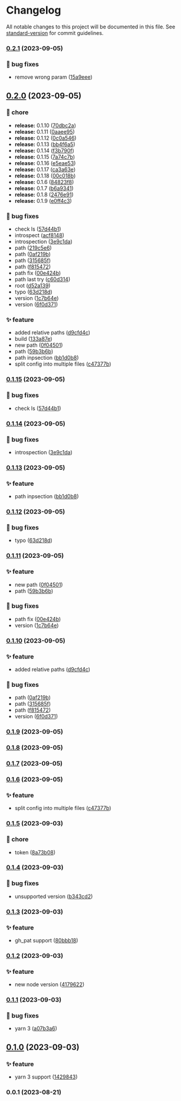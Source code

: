 # Changelog

All notable changes to this project will be documented in this file. See [standard-version](https://github.com/conventional-changelog/standard-version) for commit guidelines.

### [0.2.1](https://github.com/xotoscipt/xotoscript-action-release/compare/v0.2.0...v0.2.1) (2023-09-05)


### 🐛 bug fixes

* remove wrong param ([15a9eee](https://github.com/xotoscipt/xotoscript-action-release/commits15a9eeec931591816892b9e217b237b9fec5fe17))

## [0.2.0](https://github.com/xotoscipt/xotoscript-action-release/compare/v0.1.5...v0.2.0) (2023-09-05)


### 🚚 chore

* **release:** 0.1.10 ([70dbc2a](https://github.com/xotoscipt/xotoscript-action-release/commits70dbc2aa6ebad775a0a661f0edbb039c0558584c))
* **release:** 0.1.11 ([0aaee95](https://github.com/xotoscipt/xotoscript-action-release/commits0aaee95e2273136e8fed64fbe9c35c9fdf36d28e))
* **release:** 0.1.12 ([0c0a546](https://github.com/xotoscipt/xotoscript-action-release/commits0c0a54670ce9ebd2e02b0930f37843b64e63fe34))
* **release:** 0.1.13 ([bb4f6a5](https://github.com/xotoscipt/xotoscript-action-release/commitsbb4f6a56fc91593a498474c86820fcac62871671))
* **release:** 0.1.14 ([f3b790f](https://github.com/xotoscipt/xotoscript-action-release/commitsf3b790f3319480106579618eae3896b4574dac6b))
* **release:** 0.1.15 ([7a74c7b](https://github.com/xotoscipt/xotoscript-action-release/commits7a74c7b6307f4571f9ccc5a880484e24b2e0a4a5))
* **release:** 0.1.16 ([e5eae53](https://github.com/xotoscipt/xotoscript-action-release/commitse5eae53671719fe83e52e7d064e9d2b77b10d863))
* **release:** 0.1.17 ([ca3a63e](https://github.com/xotoscipt/xotoscript-action-release/commitsca3a63e595e1617137fabf26b4748f5675ce08d2))
* **release:** 0.1.18 ([00c018b](https://github.com/xotoscipt/xotoscript-action-release/commits00c018b131217a3135c029b1f96254f7b995b6aa))
* **release:** 0.1.6 ([84823f8](https://github.com/xotoscipt/xotoscript-action-release/commits84823f883007a565ca630cf90e5d19fc1e94b4d1))
* **release:** 0.1.7 ([b6a9341](https://github.com/xotoscipt/xotoscript-action-release/commitsb6a93416f79339d91178f966b928653b53635089))
* **release:** 0.1.8 ([2476e91](https://github.com/xotoscipt/xotoscript-action-release/commits2476e912d943acbf0311e8b53712a3c5bb568139))
* **release:** 0.1.9 ([e0ff4c3](https://github.com/xotoscipt/xotoscript-action-release/commitse0ff4c35fd42286a947b90985b03b6e3aa6d1f63))


### 🐛 bug fixes

* check ls ([57d44b1](https://github.com/xotoscipt/xotoscript-action-release/commits57d44b1fe61c12b9307b54ea9026a8493f86d3ee))
* introspect ([acf8148](https://github.com/xotoscipt/xotoscript-action-release/commitsacf81484769e5fdee9976f0d5022592fac3b693d))
* introspection ([3e9c1da](https://github.com/xotoscipt/xotoscript-action-release/commits3e9c1da7b29598f066707adcc736189e99c3e6bd))
* path ([219c5e6](https://github.com/xotoscipt/xotoscript-action-release/commits219c5e65e7866d8cc3724e547542b7a58ed6ea90))
* path ([0af219b](https://github.com/xotoscipt/xotoscript-action-release/commits0af219bfa00e5c58af0c674159c88ce50d4daab6))
* path ([315685f](https://github.com/xotoscipt/xotoscript-action-release/commits315685f7506d5bc268f90e9fa971bd98508e2fab))
* path ([f815472](https://github.com/xotoscipt/xotoscript-action-release/commitsf815472978eeb721a2fd3edd310ae5ccddd610e9))
* path fix ([00e424b](https://github.com/xotoscipt/xotoscript-action-release/commits00e424b1ef09a8555788ecbcc3bdff49c9cf2a82))
* path last try ([c60d314](https://github.com/xotoscipt/xotoscript-action-release/commitsc60d314d28ce53404a221d9c6031dd44f0ef5dc8))
* root ([d52a139](https://github.com/xotoscipt/xotoscript-action-release/commitsd52a1396f30926fb5281104e46a7a3775e11e9f6))
* typo ([63d218d](https://github.com/xotoscipt/xotoscript-action-release/commits63d218d8e86f381b93d31f5287510baec4a7acdb))
* version ([1c7b64e](https://github.com/xotoscipt/xotoscript-action-release/commits1c7b64e87a4d0f0697f3dbbb0058b24f99a74d51))
* version ([6f0d371](https://github.com/xotoscipt/xotoscript-action-release/commits6f0d3716a0b0f1c7b0f7b496caba89cc3a8067e5))


### ✨ feature

* added relative paths ([d9cfd4c](https://github.com/xotoscipt/xotoscript-action-release/commitsd9cfd4c3dfeb48d0bf09da00b7d75c740ff197b9))
* build ([133a87e](https://github.com/xotoscipt/xotoscript-action-release/commits133a87eb2b2ccaa9714b199bad0bca3a7a333083))
* new path ([0f04501](https://github.com/xotoscipt/xotoscript-action-release/commits0f04501c9dac211952792f652495f9b318b373db))
* path ([59b3b6b](https://github.com/xotoscipt/xotoscript-action-release/commits59b3b6b6c5d9b2e320c487c01fd6e83275719d65))
* path inpsection ([bb1d0b8](https://github.com/xotoscipt/xotoscript-action-release/commitsbb1d0b8d0b4cc782991a4857f96b5f0eb0dbf46b))
* split config into multiple files ([c47377b](https://github.com/xotoscipt/xotoscript-action-release/commitsc47377b4b928bee04ee29c48bb998c8d1de74789))

### [0.1.15](https://github.com/xotoscipt/xotoscript-action-release/compare/v0.1.14...v0.1.15) (2023-09-05)


### 🐛 bug fixes

* check ls ([57d44b1](https://github.com/xotoscipt/xotoscript-action-release/commits57d44b1fe61c12b9307b54ea9026a8493f86d3ee))


### [0.1.14](https://github.com/xotoscipt/xotoscript-action-release/compare/v0.1.13...v0.1.14) (2023-09-05)


### 🐛 bug fixes

* introspection ([3e9c1da](https://github.com/xotoscipt/xotoscript-action-release/commits3e9c1da7b29598f066707adcc736189e99c3e6bd))

### [0.1.13](https://github.com/xotoscipt/xotoscript-action-release/compare/v0.1.12...v0.1.13) (2023-09-05)


### ✨ feature

* path inpsection ([bb1d0b8](https://github.com/xotoscipt/xotoscript-action-release/commitsbb1d0b8d0b4cc782991a4857f96b5f0eb0dbf46b))

### [0.1.12](https://github.com/xotoscipt/xotoscript-action-release/compare/v0.1.11...v0.1.12) (2023-09-05)


### 🐛 bug fixes

* typo ([63d218d](https://github.com/xotoscipt/xotoscript-action-release/commits63d218d8e86f381b93d31f5287510baec4a7acdb))

### [0.1.11](https://github.com/xotoscipt/xotoscript-action-release/compare/v0.1.10...v0.1.11) (2023-09-05)


### ✨ feature

* new path ([0f04501](https://github.com/xotoscipt/xotoscript-action-release/commits0f04501c9dac211952792f652495f9b318b373db))
* path ([59b3b6b](https://github.com/xotoscipt/xotoscript-action-release/commits59b3b6b6c5d9b2e320c487c01fd6e83275719d65))


### 🐛 bug fixes

* path fix ([00e424b](https://github.com/xotoscipt/xotoscript-action-release/commits00e424b1ef09a8555788ecbcc3bdff49c9cf2a82))
* version ([1c7b64e](https://github.com/xotoscipt/xotoscript-action-release/commits1c7b64e87a4d0f0697f3dbbb0058b24f99a74d51))

### [0.1.10](https://github.com/xotoscipt/xotoscript-action-release/compare/v0.1.9...v0.1.10) (2023-09-05)


### ✨ feature

* added relative paths ([d9cfd4c](https://github.com/xotoscipt/xotoscript-action-release/commitsd9cfd4c3dfeb48d0bf09da00b7d75c740ff197b9))


### 🐛 bug fixes

* path ([0af219b](https://github.com/xotoscipt/xotoscript-action-release/commits0af219bfa00e5c58af0c674159c88ce50d4daab6))
* path ([315685f](https://github.com/xotoscipt/xotoscript-action-release/commits315685f7506d5bc268f90e9fa971bd98508e2fab))
* path ([f815472](https://github.com/xotoscipt/xotoscript-action-release/commitsf815472978eeb721a2fd3edd310ae5ccddd610e9))
* version ([6f0d371](https://github.com/xotoscipt/xotoscript-action-release/commits6f0d3716a0b0f1c7b0f7b496caba89cc3a8067e5))

### [0.1.9](https://github.com/xotoscipt/xotoscript-action-release/compare/v0.1.8...v0.1.9) (2023-09-05)

### [0.1.8](https://github.com/xotoscipt/xotoscript-action-release/compare/v0.1.7...v0.1.8) (2023-09-05)

### [0.1.7](https://github.com/xotoscipt/xotoscript-action-release/compare/v0.1.6...v0.1.7) (2023-09-05)

### [0.1.6](https://github.com/xotoscipt/xotoscript-action-release/compare/v0.1.5...v0.1.6) (2023-09-05)


### ✨ feature

* split config into multiple files ([c47377b](https://github.com/xotoscipt/xotoscript-action-release/commitsc47377b4b928bee04ee29c48bb998c8d1de74789))

### [0.1.5](https://github.com/xotoscipt/xotoscript-action-release/compare/v0.1.4...v0.1.5) (2023-09-03)


### 🚚 chore

* token ([8a73b08](https://github.com/xotoscipt/xotoscript-action-release/commits8a73b084d34c79a4d4b5bdf7382b09ae37881288))

### [0.1.4](https://github.com/xotoscipt/xotoscript-action-release/compare/v0.1.3...v0.1.4) (2023-09-03)


### 🐛 bug fixes

* unsupported version ([b343cd2](https://github.com/xotoscipt/xotoscript-action-release/commitsb343cd238927378f5de43c0122e5b0d63418f7af))

### [0.1.3](https://github.com/xotoscipt/xotoscript-action-release/compare/v0.1.2...v0.1.3) (2023-09-03)


### ✨ feature

* gh_pat support ([80bbb18](https://github.com/xotoscipt/xotoscript-action-release/commits80bbb18029f1e5933892cec9393268bba0b1b33e))

### [0.1.2](https://github.com/xotoscipt/xotoscript-action-release/compare/v0.1.1...v0.1.2) (2023-09-03)


### ✨ feature

* new node version ([4179622](https://github.com/xotoscipt/xotoscript-action-release/commits4179622021d7400457a7be41bb1b81d33a065ca5))

### [0.1.1](https://github.com/xotoscipt/xotoscript-action-release/compare/v0.1.0...v0.1.1) (2023-09-03)


### 🐛 bug fixes

* yarn 3 ([a07b3a6](https://github.com/xotoscipt/xotoscript-action-release/commitsa07b3a6120b7502e7735d13c2892d6c77c49772e))

## [0.1.0](https://github.com/xotoscipt/xotoscript-action-release/compare/v0.0.1...v0.1.0) (2023-09-03)


### ✨ feature

* yarn 3 support ([1429843](https://github.com/xotoscipt/xotoscript-action-release/commits1429843950058e3e141d06f53fa4ad9910dafcfc))

### 0.0.1 (2023-08-21)
